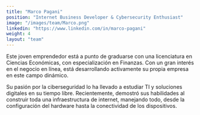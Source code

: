 ```yaml
---
title: "Marco Pagani"
position: "Internet Business Developer & Cybersecurity Enthusiast"
image: "/images/team/Marco.png"  
linkedin: "https://www.linkedin.com/in/marco-pagani" 
weight: 4  
layout: "team"
---
```

Este joven emprendedor está a punto de graduarse con una licenciatura en Ciencias Económicas, con especialización en Finanzas. Con un gran interés en el negocio en línea, está desarrollando activamente su propia empresa en este campo dinámico.

Su pasión por la ciberseguridad lo ha llevado a estudiar TI y soluciones digitales en su tiempo libre. Recientemente, demostró sus habilidades al construir toda una infraestructura de internet, manejando todo, desde la configuración del hardware hasta la conectividad de los dispositivos.